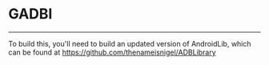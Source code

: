 # GADBI
---------
To build this, you'll need to build an updated version of AndroidLib, which can be found at https://github.com/thenameisnigel/ADBLibrary

